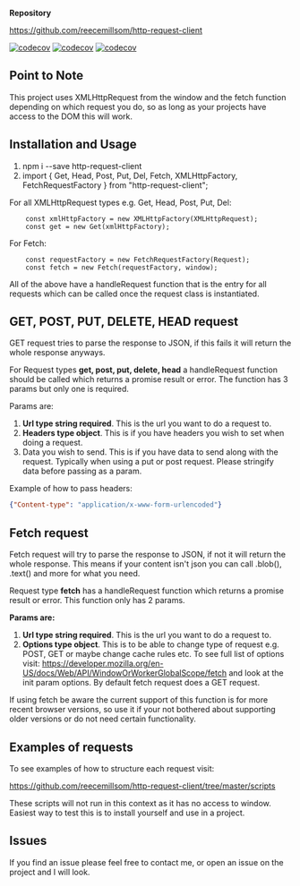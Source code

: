 **Repository**

<https://github.com/reecemillsom/http-request-client>

[![codecov](https://img.shields.io/travis/reecemillsom/http-request-client.svg)](https://codecov.io/gh/reecemillsom/http-request-client)
[![codecov](https://img.shields.io/codecov/c/github/reecemillsom/http-request-client.svg)](https://codecov.io/gh/reecemillsom/http-request-client)
[![codecov](https://img.shields.io/david/reecemillsom/http-request-client.svg)](https://codecov.io/gh/reecemillsom/http-request-client)
  

## Point to Note

This project uses XMLHttpRequest from the window and the fetch function depending on which request you do, so as long as your projects have access to the DOM this will work.

## Installation and Usage

1. npm i --save http-request-client
2. import { Get, Head, Post, Put, Del, Fetch, XMLHttpFactory, FetchRequestFactory } from "http-request-client";

For all XMLHttpRequest types e.g. Get, Head, Post, Put, Del:

```
    const xmlHttpFactory = new XMLHttpFactory(XMLHttpRequest);
    const get = new Get(xmlHttpFactory);
```

For Fetch:


```
    const requestFactory = new FetchRequestFactory(Request);
    const fetch = new Fetch(requestFactory, window);
```

All of the above have a handleRequest function that is the entry for all requests which can be called once the request class is instantiated.

## GET, POST, PUT, DELETE, HEAD request

GET request tries to parse the response to JSON, if this fails it will return the whole response anyways.

For Request types **get, post, put, delete, head** a handleRequest function should be called which returns a promise result or error. The function has 3 params but only one is required.

Params are:

1. **Url type string required**. This is the url you want to do a request to.
2. **Headers type object**. This is if you have headers you wish to set when doing a request.
3. Data you wish to send. This is if you have data to send along with the request. Typically when using a put or post request. Please stringify data before passing as a param.

Example of how to pass headers:

```json
{"Content-type": "application/x-www-form-urlencoded"}
```

## Fetch request

Fetch request will try to parse the response to JSON, if not it will return the whole response. This means if your content isn't json you can call .blob(), .text() and more for what you need.

Request type **fetch** has a handleRequest function which returns a promise result or error. This function only has 2 params.

**Params are:**

1. **Url type string required**. This is the url you want to do a request to.
2. **Options type object**. This is to be able to change type of request e.g. POST, GET or maybe change cache rules etc. To see full list of options visit: <https://developer.mozilla.org/en-US/docs/Web/API/WindowOrWorkerGlobalScope/fetch> and look at the init param options. By default fetch request does a GET request.

If using fetch be aware the current support of this function is for more recent browser versions, so use it if your not bothered about supporting older versions or do not need certain functionality.

## Examples of requests

To see examples of how to structure each request visit:

<https://github.com/reecemillsom/http-request-client/tree/master/scripts>

These scripts will not run in this context as it has no access to window. Easiest way to test this is to install yourself and use in a project.

## Issues

If you find an issue please feel free to contact me, or open an issue on the project and I will look.
